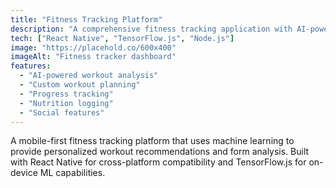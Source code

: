 ```yaml
---
title: "Fitness Tracking Platform"
description: "A comprehensive fitness tracking application with AI-powered insights"
tech: ["React Native", "TensorFlow.js", "Node.js"]
image: "https://placehold.co/600x400"
imageAlt: "Fitness tracker dashboard"
features:
  - "AI-powered workout analysis"
  - "Custom workout planning"
  - "Progress tracking"
  - "Nutrition logging"
  - "Social features"
---
```


A mobile-first fitness tracking platform that uses machine learning to provide personalized workout recommendations and form analysis. Built with React Native for cross-platform compatibility and TensorFlow.js for on-device ML capabilities.
